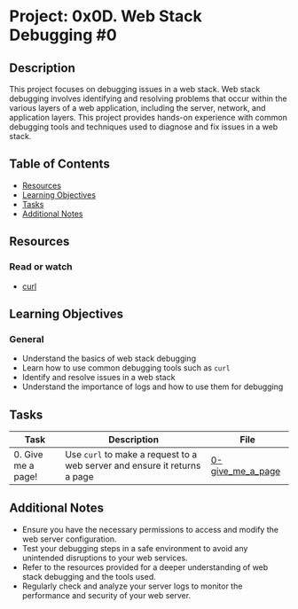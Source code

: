 # Project: 0x0D. Web Stack Debugging #0

## Description

This project focuses on debugging issues in a web stack. Web stack debugging involves identifying and resolving problems that occur within the various layers of a web application, including the server, network, and application layers. This project provides hands-on experience with common debugging tools and techniques used to diagnose and fix issues in a web stack.

## Table of Contents

- [Resources](#resources)
- [Learning Objectives](#learning-objectives)
- [Tasks](#tasks)
- [Additional Notes](#additional-notes)

## Resources

### Read or watch

- [curl](https://curl.se/docs/)

## Learning Objectives

### General

- Understand the basics of web stack debugging
- Learn how to use common debugging tools such as `curl`
- Identify and resolve issues in a web stack
- Understand the importance of logs and how to use them for debugging

## Tasks

| Task               | Description                                                               | File                                   |
| ------------------ | ------------------------------------------------------------------------- | -------------------------------------- |
| 0. Give me a page! | Use `curl` to make a request to a web server and ensure it returns a page | [0-give_me_a_page](./0-give_me_a_page) |

## Additional Notes

- Ensure you have the necessary permissions to access and modify the web server configuration.
- Test your debugging steps in a safe environment to avoid any unintended disruptions to your web services.
- Refer to the resources provided for a deeper understanding of web stack debugging and the tools used.
- Regularly check and analyze your server logs to monitor the performance and security of your web server.
